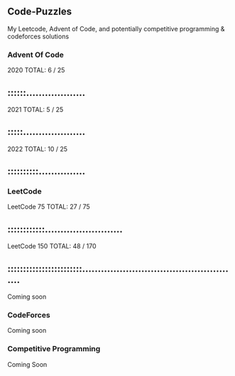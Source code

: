 ## Code-Puzzles
My Leetcode, Advent of Code, and potentially competitive programming & codeforces solutions

### Advent Of Code
2020 
TOTAL: 6 / 25
## ::::::...................

2021
TOTAL: 5 / 25
## :::::....................

2022
TOTAL: 10 / 25
## ::::::::::...............

### LeetCode

LeetCode 75
TOTAL: 27 / 75
## ::::::::::::.........................

LeetCode 150
TOTAL: 48 / 170
## ::::::::::::::::::::::::...................................................

Coming soon

### CodeForces

Coming soon

### Competitive Programming

Coming Soon